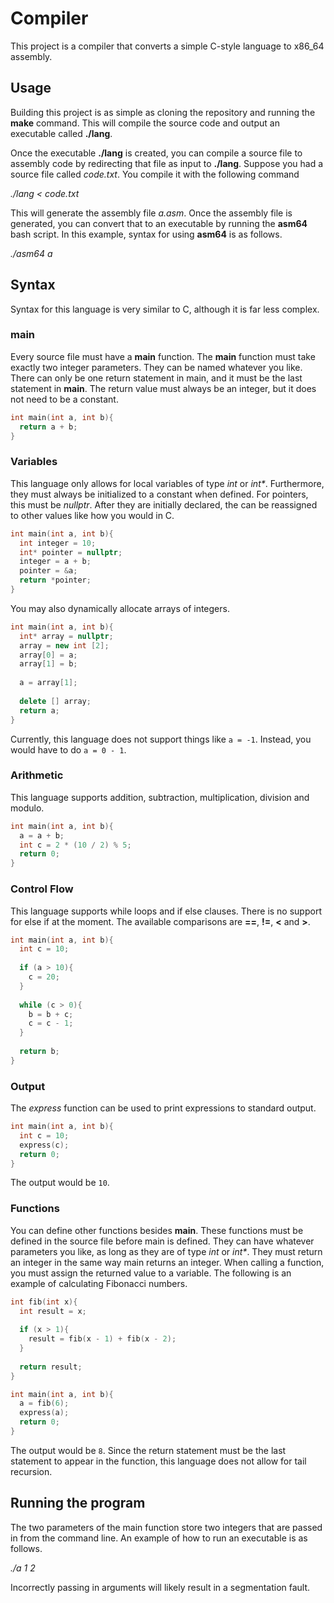 # Compiler

This project is a compiler that converts a simple C-style language to x86_64 assembly.

## Usage

Building this project is as simple as cloning the repository and running the **make** command. This will compile the source code and output an executable called **./lang**.

Once the executable **./lang** is created, you can compile a source file to assembly code by redirecting that file as input to **./lang**. Suppose you had a source file called *code.txt*. You compile it with the following command

*./lang < code.txt*

This will generate the assembly file *a.asm*. Once the assembly file is generated, you can convert that to an executable by running the **asm64** bash script. In this example, syntax for using **asm64** is as follows.

*./asm64 a*

## Syntax

Syntax for this language is very similar to C, although it is far less complex.

### main

Every source file must have a **main** function. The **main** function must take exactly two integer parameters. They can be named whatever you like. There can only be one return statement in main, and it must be the last statement in **main**. The return value must always be an integer, but it does not need to be a constant.

```c++
int main(int a, int b){
  return a + b;
}
```

### Variables

This language only allows for local variables of type *int* or *int\**. Furthermore, they must always be initialized to a constant when defined. For pointers, this must be *nullptr*. After they are initially declared, the can be reassigned to other values like how you would in C.

```c++
int main(int a, int b){
  int integer = 10;
  int* pointer = nullptr;
  integer = a + b;
  pointer = &a;
  return *pointer;
}
```

You may also dynamically allocate arrays of integers.

```c++
int main(int a, int b){
  int* array = nullptr;
  array = new int [2];
  array[0] = a;
  array[1] = b;
  
  a = array[1];
  
  delete [] array;
  return a;
}
```

Currently, this language does not support things like `a = -1`. Instead, you would have to do `a = 0 - 1`.

### Arithmetic

This language supports addition, subtraction, multiplication, division and modulo.

```c++
int main(int a, int b){
  a = a + b;
  int c = 2 * (10 / 2) % 5;
  return 0;
}
```

### Control Flow

This language supports while loops and if else clauses. There is no support for else if at the moment. The available comparisons are **==**, **!=**, **<** and **>**.

```c++
int main(int a, int b){
  int c = 10;
  
  if (a > 10){
    c = 20;
  }
  
  while (c > 0){
    b = b + c;
    c = c - 1;
  }
  
  return b;
}
```

### Output

The *express* function can be used to print expressions to standard output.

```c++
int main(int a, int b){
  int c = 10;
  express(c);
  return 0;
}
```

The output would be `10`.

### Functions

You can define other functions besides **main**. These functions must be defined in the source file before main is defined. They can have whatever parameters you like, as long as they are of type *int* or *int\**. They must return an integer in the same way main returns an integer. When calling a function, you must assign the returned value to a variable. The following is an example of calculating Fibonacci numbers.

```c++
int fib(int x){
  int result = x;
  
  if (x > 1){
    result = fib(x - 1) + fib(x - 2);
  }
  
  return result;
}

int main(int a, int b){
  a = fib(6);
  express(a);
  return 0;
}

```

The output would be `8`. Since the return statement must be the last statement to appear in the function, this language does not allow for tail recursion.

## Running the program

The two parameters of the main function store two integers that are passed in from the command line. An example of how to run an executable is as follows.

*./a 1 2*

Incorrectly passing in arguments will likely result in a segmentation fault.


